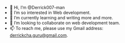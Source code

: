 - 👋 Hi, I’m @Derrick007-man
- 👀 I’m so interested in Web development.
- 🌱 I’m currently learning and writing more and more.
- 💞️ I’m looking to collaborate on web development team.
- 📫 To reach me, please use my Gmail address: derrickcha.guru@gmail.com.

<!---
Derrick007-man/Derrick007-man is a ✨ special ✨ repository because its `README.md` (this file) appears on your GitHub profile.
You can click the Preview link to take a look at your changes.
--->
